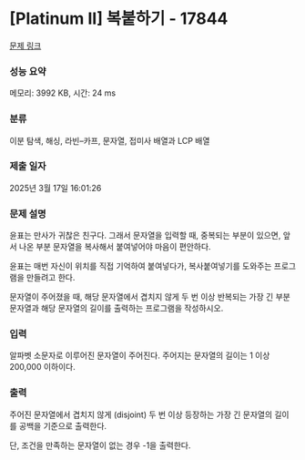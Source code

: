 # [Platinum II] 복붙하기 - 17844 

[문제 링크](https://www.acmicpc.net/problem/17844) 

### 성능 요약

메모리: 3992 KB, 시간: 24 ms

### 분류

이분 탐색, 해싱, 라빈–카프, 문자열, 접미사 배열과 LCP 배열

### 제출 일자

2025년 3월 17일 16:01:26

### 문제 설명

<p>윤표는 만사가 귀찮은 친구다. 그래서 문자열을 입력할 때, 중복되는 부분이 있으면, 앞서 나온 부분 문자열을 복사해서 붙여넣어야 마음이 편안하다.</p>

<p>윤표는 매번 자신이 위치를 직접 기억하여 붙여넣다가, 복사붙여넣기를 도와주는 프로그램을 만들려고 한다.</p>

<p>문자열이 주어졌을 때, 해당 문자열에서 겹치지 않게 두 번 이상 반복되는 가장 긴 부분 문자열과 해당 문자열의 길이를 출력하는 프로그램을 작성하시오.</p>

### 입력 

 <p>알파벳 소문자로 이루어진 문자열이 주어진다. 주어지는 문자열의 길이는 1 이상 200,000 이하이다. </p>

### 출력 

 <p>주어진 문자열에서 겹치지 않게 (disjoint) 두 번 이상 등장하는 가장 긴 문자열의 길이를 공백을 기준으로 출력한다.</p>

<p>단, 조건을 만족하는 문자열이 없는 경우 -1을 출력한다.</p>

